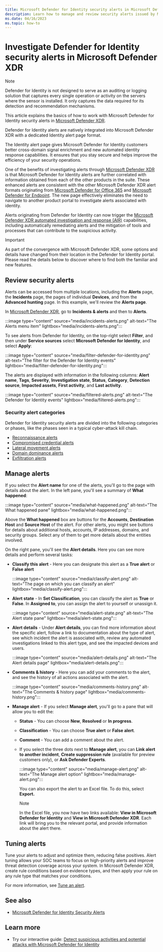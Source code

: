 ```yaml
---
title: Microsoft Defender for Identity security alerts in Microsoft Defender XDR
description: Learn how to manage and review security alerts issued by Microsoft Defender for Identity in Microsoft Defender XDR
ms.date: 04/16/2023
ms.topic: how-to
---
```


# Investigate Defender for Identity security alerts in Microsoft Defender XDR

> [!NOTE]
> Defender for Identity is not designed to serve as an auditing or logging solution that captures every single operation or activity on the servers where the sensor is installed. It only captures the data required for its detection and recommendation mechanisms.

This article explains the basics of how to work with Microsoft Defender for Identity security alerts in [Microsoft Defender XDR](/microsoft-365/security/defender/overview-security-center).

Defender for Identity alerts are natively integrated into Microsoft Defender XDR with a dedicated Identity alert page format.

The Identity alert page gives Microsoft Defender for Identity customers better cross-domain signal enrichment and new automated identity response capabilities. It ensures that you stay secure and helps improve the efficiency of your security operations.

One of the benefits of investigating alerts through [Microsoft Defender XDR](/microsoft-365/security/defender/microsoft-365-defender) is that Microsoft Defender for Identity alerts are further correlated with information obtained from each of the other products in the suite. These enhanced alerts are consistent with the other Microsoft Defender XDR alert formats originating from [Microsoft Defender for Office 365](/microsoft-365/security/office-365-security) and [Microsoft Defender for Endpoint](/microsoft-365/security/defender-endpoint). The new page effectively eliminates the need to navigate to another product portal to investigate alerts associated with identity.

Alerts originating from Defender for Identity can now trigger the [Microsoft Defender XDR automated investigation and response (AIR)](/microsoft-365/security/defender/m365d-autoir) capabilities, including automatically remediating alerts and the mitigation of tools and processes that can contribute to the suspicious activity.

> [!IMPORTANT]
> As part of the convergence with Microsoft Defender XDR, some options and details have changed from their location in the Defender for Identity portal. Please read the details below to discover where to find both the familiar and new features.

## Review security alerts

Alerts can be accessed from multiple locations, including the **Alerts** page, the **Incidents** page, the pages of individual **Devices**, and from the **Advanced hunting** page. In this example, we'll review the **Alerts page**.

In [Microsoft Defender XDR](https://security.microsoft.com), go to **Incidents & alerts** and then to **Alerts**.

:::image type="content" source="media/incidents-alerts.png" alt-text="The Alerts menu item" lightbox="media/incidents-alerts.png":::

To see alerts from Defender for Identity, on the top-right select **Filter**, and then under **Service sources** select **Microsoft Defender for Identity**, and select **Apply**:

:::image type="content" source="media/filter-defender-for-identity.png" alt-text="The filter for the Defender for Identity events" lightbox="media/filter-defender-for-identity.png":::

The alerts are displayed with information in the following columns: **Alert name**, **Tags**, **Severity**, **Investigation state**, **Status**, **Category**, **Detection source**, **Impacted assets**, **First activity**, and **Last activity**.

:::image type="content" source="media/filtered-alerts.png" alt-text="The Defender for Identity events" lightbox="media/filtered-alerts.png":::

### Security alert categories

Defender for Identity security alerts are divided into the following categories or phases, like the phases seen in a typical cyber-attack kill chain.

- [Reconnaissance alerts](reconnaissance-alerts.md)
- [Compromised credential alerts](compromised-credentials-alerts.md)
- [Lateral movement alerts](lateral-movement-alerts.md)
- [Domain dominance alerts](domain-dominance-alerts.md)
- [Exfiltration alerts](exfiltration-alerts.md)

## Manage alerts

If you select the **Alert name** for one of the alerts, you'll go to the page with details about the alert. In the left pane, you'll see a summary of **What happened**:

:::image type="content" source="media/what-happened.png" alt-text="The What happened pane" lightbox="media/what-happened.png":::

Above the **What happened** box are buttons for the **Accounts**, **Destination Host** and **Source Host** of the alert. For other alerts, you might see buttons for details about additional hosts, accounts, IP addresses, domains, and security groups. Select any of them to get more details about the entities involved.

On the right pane, you'll see the **Alert details**. Here you can see more details and perform several tasks:

- **Classify this alert** - Here you can designate this alert as a **True alert** or **False alert**

    :::image type="content" source="media/classify-alert.png" alt-text="The page on which you can classify an alert" lightbox="media/classify-alert.png":::

- **Alert state** - In **Set Classification**, you can classify the alert as **True** or **False**. In **Assigned to**, you can assign the alert to yourself or unassign it.

    :::image type="content" source="media/alert-state.png" alt-text="The Alert state pane" lightbox="media/alert-state.png":::

- **Alert details** - Under **Alert details**, you can find more information about the specific alert, follow a link to documentation about the type of alert, see which incident the alert is associated with, review any automated investigations linked to this alert type, and see the impacted devices and users.

   :::image type="content" source="media/alert-details.png" alt-text="The Alert details page" lightbox="media/alert-details.png":::

- **Comments & history** - Here you can add your comments to the alert, and see the history of all actions associated with the alert.

    :::image type="content" source="media/comments-history.png" alt-text="The Comments & history page" lightbox="media/comments-history.png":::

- **Manage alert** - If you select **Manage alert**, you'll go to a pane that will allow you to edit the:
  - **Status** - You can choose **New**, **Resolved** or **In progress**.
  - **Classification** - You can choose **True alert** or **False alert**.
  - **Comment** - You can add a comment about the alert.

  - If you select the three dots next to **Manage alert**, you can **Link alert to another incident**, **Create suppression rule** (available for preview customers only), or **Ask Defender Experts**.

    :::image type="content" source="media/manage-alert.png" alt-text="The Manage alert option" lightbox="media/manage-alert.png":::

    You can also export the alert to an Excel file. To do this, select **Export.**

    > [!NOTE]
    > In the Excel file, you now have two links available: **View in Microsoft Defender for Identity** and **View in Microsoft Defender XDR**. Each link will bring you to the relevant portal, and provide information about the alert there.

## Tuning alerts

Tune your alerts to adjust and optimize them, reducing false positives. Alert tuning allows your SOC teams to focus on high-priority alerts and improve threat detection coverage across your system. In Microsoft Defender XDR, create rule conditions based on evidence types, and then apply your rule on any rule type that matches your conditions. 

For more information, see [Tune an alert](/microsoft-365/security/defender/investigate-alerts#tune-an-alert).

## See also

- [Microsoft Defender for Identity Security Alerts](alerts-overview.md)

## Learn more

- Try our interactive guide: [Detect suspicious activities and potential attacks with Microsoft Defender for Identity](https://mslearn.cloudguides.com/guides/Detect%20suspicious%20activities%20and%20potential%20attacks%20with%20Microsoft%20Defender%20for%20Identity)



